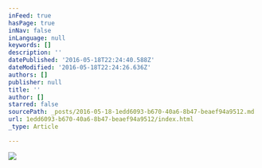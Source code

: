 ```yaml
---
inFeed: true
hasPage: true
inNav: false
inLanguage: null
keywords: []
description: ''
datePublished: '2016-05-18T22:24:40.588Z'
dateModified: '2016-05-18T22:24:26.636Z'
authors: []
publisher: null
title: ''
author: []
starred: false
sourcePath: _posts/2016-05-18-1edd6093-b670-40a6-8b47-beaef94a9512.md
url: 1edd6093-b670-40a6-8b47-beaef94a9512/index.html
_type: Article

---
```

![](https://the-grid-user-content.s3-us-west-2.amazonaws.com/7141b6f0-5ef6-435b-803b-f7f6f579a138.jpg)